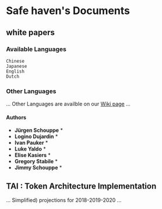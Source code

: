 
# Safe haven's Documents

## white papers
### Available Languages

```
Chinese
Japanese
English
Dutch
```

### Other Languages

...
Other Languages are availble on our [Wiki page](https://wiki.safehaven.io) 
...

#### Authors

* **Jürgen Schouppe** *
* **Logino Dujardin** *
* **Ivan Pauker** *
* **Luke Yaldo** *
* **Elise Kasiers** *
* **Gregory Stabile** *
* **Jimmy Schouppe** *

## TAI : Token Architecture Implementation 
...
Simplified) projections for 2018-2019-2020
...
